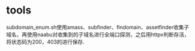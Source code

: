 # tools

subdomain_enum.sh使用amass、subfinder、findomain、assetfinder收集子域名，再使用naabu对收集到的子域名进行全端口探测，之后用httpx判断存活，将状态码为200，403的进行保存.
